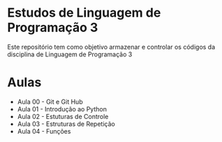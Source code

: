 ﻿# Estudos de Linguagem de Programação 3
Este repositório tem como objetivo armazenar e controlar os códigos da disciplina de Linguagem de Programação 3
# Aulas
- Aula 00 - Git e Git Hub
- Aula 01 - Introdução ao Python
- Aula 02 - Estuturas de Controle
- Aula 03 - Estruturas de Repetição
- Aula 04 - Funções
